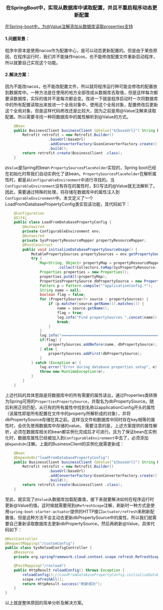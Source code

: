 ### **<center>在SpringBoot中，实现从数据库中读取配置，并且不重启程序动态更新配置</center>**

[在Spring-boot中，为@Value注解添加从数据库读取properties支持](https://www.shuzhiduo.com/A/l1dypylA5e/)

#### 1.问题背景：

程序中原本是使用nacos作为配置中心，是可以动态更新配置的。但是由于某些原因，在程序运行时，我们并不能操作nacos，也不能修改配置文件重新启动程序，所以就要自己实现这个功能。

#### 2.解决方案：

因为不能改nacos，也不能改配置文件，所以就将程序运行种可能会修改的配置放到数据库中。一种方法是在使用的地方全部改成从数据库去取值，但是这样每次都要读数据库，实际的值并不是每次都会变。改进一下就是程序启动时一次将数据库中的所有配置读取出来放进一个全局对象中，使用这个全局对象，配置修改后更新这个全局对象，但是这样代码修改还是比较大，因为之前是用@Value注解来读取配置。所以需要寻找一种将数据库中的属性解析到@Value的方式。

```java
    @Bean
    public BusinessClient businessClient (@Value("${baseUrl}") String baseUrl) {
        Retrofit retrofit = new Retrofit.Builder()
                    .baseUrl(baseUrl)
                    .addConverterFactory(GsonConverterFactory.create())
                    .build();
        return retrofit.create(BusinessClient .class);
    }
```

`@Value`是Spring的bean `PropertySourcesPlaceholder`实现的，Spring boot已经在初始化时帮我们自动实例化了该bean。`PropertySourcesPlaceholder`在解析属性时，都是从`ConfigurableEnvironment`中进行寻找的。当`ConfigurableEnvironment`没有存在的属性时，${}写法的@Value就无法解析了。因此，需要通过特殊的处理，将存储在数据库中的属性注入到`ConfigurableEnvironment`中。本文定义了一个LoadFromDatabasePropertyConfig类实现该功能，其代码如下：

```java
    @Configuration
    @Slf4j
    public class LoadFromDatabasePropertyConfig {
        @Autowired
        private ConfigurableEnvironment env;
        @Autowired
        private SysPropertyResourceMapper propertyResourceMapper;
        @PostConstruct
        public void initializeDatabasePropertySourceUsage() {
            MutablePropertySources propertySources = env.getPropertySources();
            try {
                Map<String, Object> propertyMap = propertyResourceMapper.selectAll().stream()
                        .collect(Collectors.toMap(SysPropertyResource::getPropertyName, SysPropertyResource::getPropertyValue));
                Properties properties = new Properties();
                properties.putAll(propertyMap);
                PropertiesPropertySource dbPropertySource = new PropertiesPropertySource("dbPropertySource", properties);
                Pattern p = Pattern.compile("^applicationConfig.*");
                String name = null;
                boolean flag = false;
                for (PropertySource<?> source : propertySources) {
                    if (p.matcher(source.getName()).matches()) {
                        name = source.getName();
                        flag = true;
                        log.info("Find propertySources ".concat(name));
                        break;
                    }
                }
                log.info("=========================================================================");
                if(flag) {
                    propertySources.addBefore(name, dbPropertySource);
                } else {
                    propertySources.addFirst(dbPropertySource);
                }
            } catch (Exception e) {
                log.error("Error during database properties setup", e);
                throw new RuntimeException(e);
            }
        }
    }
```
上述代码的具体思路是将数据库中的所有需要的属性读出，通过Properties类转换为Spring可用的`PropertiesPropertySource`，并取名为dbPropertySource。随后利用正则匹配，从已有的所有属性中找到名称以applicationConfig开头的属性（该属性即是所有配置在文件中的property所解析成的对象），并将dbPropertySource存储在其之前。这样当文件和数据库中同时存在key相等的属性时，会优先使用数据库中存储的value。
需要注意的是，上述方案提供的属性解析，必须在数据库相关的bean都实例化完成后才可进行。且为了保证bean在实例化时，数据库属性已经被加入到`ConfigurableEnvironment`中去了，必须添加`@DependsOn`注解。上面的BusinessClient的实例化就需更新成：

```java
    @Bean
    @DependsOn("loadFromDatabasePropertyConfig")
    public BusinessClient businessClient (@Value("${baseUrl}") String baseUrl) {
        Retrofit retrofit = new Retrofit.Builder()
                    .baseUrl(baseUrl)
                    .addConverterFactory(GsonConverterFactory.create())
                    .build();
        return retrofit.create(BusinessClient .class);
    }
```

至此，就实现了`@Value`从数据库加载配置值，接下来就要解决如何在程序运行时更新@Value的值。这时候就需要用到`@RefreshScope`注解，刷新时一种方式是使用`spring-boot-starter-actuator`提供的HTTP接口`actuator/refresh`来刷新配置值，但是这种方法不会主动去更新dbPropertySource中的属性，所以我们就需要自己重新读取数据库去更新dbPropertySource，然后再刷新@Value，具体代码如下：

```java
@RestController
@RequestMapping("/customConfig")
public class SysReloadConfigController {
    @Resource
    private org.springframework.cloud.context.scope.refresh.RefreshScope scope;

    @PostMapping("/resload")
    public HttpResult reloadConfig() throws Exception {
        reloadConfig();//LoadFromDatabasePropertyConfig.initializeDatabasePropertySourceUsage单独抽出的公共方法
        scope.refreshAll();
        return HttpResult.success("刷新成功");
    }
}
```

以上就是整体原因的简单分析及解决方案。